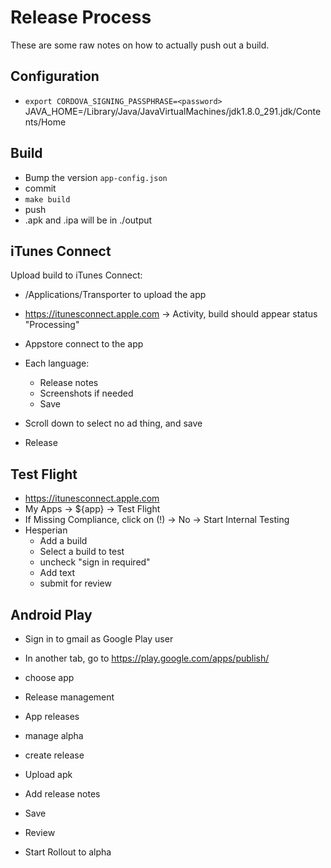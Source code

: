 # Release Process

These are some raw notes on how to actually push out a build.

## Configuration

* `export CORDOVA_SIGNING_PASSPHRASE=<password>`
JAVA_HOME=/Library/Java/JavaVirtualMachines/jdk1.8.0_291.jdk/Contents/Home

## Build

* Bump the version ```app-config.json```
* commit
* ```make build```
* push
* .apk and .ipa will be in ./output

## iTunes Connect

Upload build to iTunes Connect:

* /Applications/Transporter to upload the app
* https://itunesconnect.apple.com -> Activity, build should appear status "Processing"

* Appstore connect to the app
* Each language:
  * Release notes
  * Screenshots if needed
  * Save
* Scroll down to select no ad thing, and save
* Release



## Test Flight

* https://itunesconnect.apple.com
* My Apps -> ${app} -> Test Flight
* If Missing Compliance, click on (!) -> No -> Start Internal Testing
* Hesperian
  * Add a build
  * Select a build to test
  * uncheck "sign in required"
  * Add text
  * submit for review

## Android Play

* Sign in to gmail as Google Play user
* In another tab, go to https://play.google.com/apps/publish/

* choose app
* Release management
* App releases
* manage alpha
* create release
* Upload apk
* Add release notes
* Save
* Review
* Start Rollout to alpha
